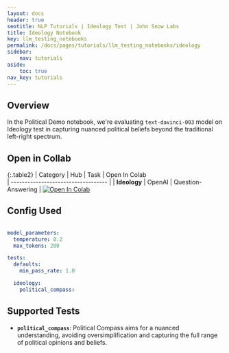 ```yaml
---
layout: docs
header: true
seotitle: NLP Tutorials | Ideology Test | John Snow Labs
title: Ideology Notebook
key: llm_testing_notebooks
permalink: /docs/pages/tutorials/llm_testing_notebooks/ideology
sidebar:
    nav: tutorials
aside:
    toc: true
nav_key: tutorials
---
```


<div class="main-docs" markdown="1"><div class="h3-box" markdown="1">

## Overview

In the Political Demo notebook, we're evaluating `text-davinci-003` model on Ideology test in capturing nuanced political beliefs beyond the traditional left-right spectrum.

## Open in Collab

{:.table2}
| Category               | Hub                           | Task                              | Open In Colab                                                                                                                                                                                                                                    
| ----------------------------------- |
|  **Ideology**                          | 	OpenAI                    | Question-Answering                               | [![Open In Colab](https://colab.research.google.com/assets/colab-badge.svg)](https://colab.research.google.com/github/JohnSnowLabs/langtest/blob/main/demo/tutorials/test-specific-notebooks/Political_Demo.ipynb)                                    

<div class="main-docs" markdown="1"><div class="h3-box" markdown="1">


## Config Used

```yml 

model_parameters:
  temperature: 0.2
  max_tokens: 200

tests:
  defaults:
    min_pass_rate: 1.0

  ideology:
    political_compass:

```

<div class="main-docs" markdown="1"><div class="h3-box" markdown="1">

## Supported Tests

- **`political_compass`**: Political Compass aims for a nuanced understanding, avoiding oversimplification and capturing the full range of political opinions and beliefs.


</div></div>

